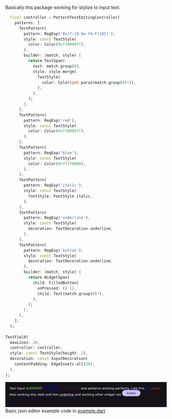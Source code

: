 
Basically this package working for stylize to input text.

```dart
  final controller = PatternTextEditingController(
    patterns: [
      TextPattern(
        pattern: RegExp('0x(?:[0-9a-fA-F]{8})'),
        style: const TextStyle(
          color: Color(0xff0000ff),
        ),
        builder: (match, style) {
          return TextSpan(
            text: match.group(0),
            style: style.merge(
              TextStyle(
                color: Color(int.parse(match.group(0)!)),
              ),
            ),
          );
        },
      ),
      TextPattern(
        pattern: RegExp('red'),
        style: const TextStyle(
          color: Color(0xff0000ff),
        ),
      ),
      TextPattern(
        pattern: RegExp('blue'),
        style: const TextStyle(
          color: Color(0xffff0000),
        ),
      ),
      TextPattern(
        pattern: RegExp('italic'),
        style: const TextStyle(
          fontStyle: FontStyle.italic,
        ),
      ),
      TextPattern(
        pattern: RegExp('underline'),
        style: const TextStyle(
          decoration: TextDecoration.underline,
        ),
      ),
      TextPattern(
        pattern: RegExp('button'),
        style: const TextStyle(
          decoration: TextDecoration.underline,
        ),
        builder: (match, style) {
          return WidgetSpan(
            child: FilledButton(
              onPressed: () {},
              child: Text(match.group(0)!),
            ),
          );
        },
      ),
    ],
  );

TextField(
  maxLines: 20,
  controller: controller,
  style: const TextStyle(height: 2),
  decoration: const InputDecoration(
    contentPadding: EdgeInsets.all(20),
  ),
);
```


![Example](https://raw.githubusercontent.com/GeceGibi/pattern_text_editing_controller/main/example.png)
Basic json editor example code in [example.dart](https://github.com/GeceGibi/pattern_text_editing_controller/blob/main/example/main.dart)
